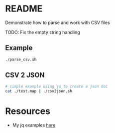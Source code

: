 # README
Demonstrate how to parse and work with CSV files

TODO: Fix the empty string handling


## Example
```sh
./parse_csv.sh
```

## CSV 2 JSON
```sh
# simple example using jq to create a json doc
cat ./test.map | ./csv2json.sh       
```

# Resources 
* My jq examples [here](../jq/README.md)

